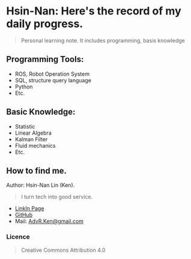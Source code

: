 # Hsin-Nan: Here's the record of my daily progress. 
> Personal learning note. It includes programming, basis knowledge
## Programming Tools:
   * ROS, Robot Operation System
   * SQL, structure query language
   * Python
   * Etc.
## Basic Knowledge:
   * Statistic
   * Linear Algebra
   * Kalman Filter
   * Fluid mechanics
   * Etc.

## How to find me.
Author: Hsin-Nan Lin (Ken).
>I turn tech into good service.
- [LinkIn Page](https://www.linkedin.com/in/hsin-nan-lin-6b67a388/)
- [GitHub](http://github.cosm)
- Mail: AdvR.Ken@gmail.com
### Licence    
> Creative Commons Attribution 4.0
    
 


